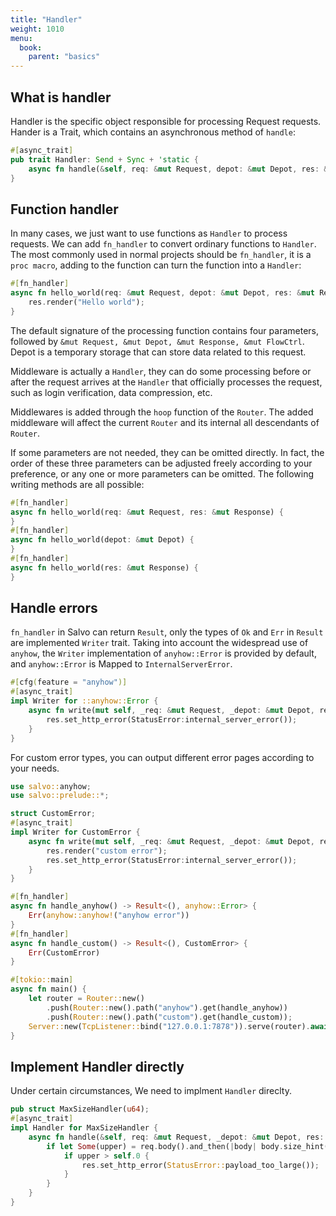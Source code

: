 ```yaml
---
title: "Handler"
weight: 1010
menu:
  book:
    parent: "basics"
---
```


## What is handler

Handler is the specific object responsible for processing Request requests. Hander is a Trait, which contains an asynchronous method of ```handle```: 

```rust
#[async_trait]
pub trait Handler: Send + Sync + 'static {
    async fn handle(&self, req: &mut Request, depot: &mut Depot, res: &mut Response);
}
```

## Function handler

In many cases, we just want to use functions as ```Handler``` to process requests. We can add ```fn_handler``` to convert ordinary functions to ```Handler```. The most commonly used in normal projects should be ```fn_handler```, it is a ```proc macro```, adding to the function can turn the function into a ```Handler```: 

```rust
#[fn_handler]
async fn hello_world(req: &mut Request, depot: &mut Depot, res: &mut Response) {
    res.render("Hello world");
}
```

The default signature of the processing function contains four parameters, followed by ```&mut Request, &mut Depot, &mut Response, &mut FlowCtrl```. Depot is a temporary storage that can store data related to this request.

Middleware is actually a ```Handler```, they can do some processing before or after the request arrives at the ```Handler``` that officially processes the request, such as login verification, data compression, etc.

Middlewares is added through the ```hoop``` function of the ```Router```. The added middleware will affect the current ```Router``` and its internal all descendants of ```Router```.

If some parameters are not needed, they can be omitted directly. In fact, the order of these three parameters can be adjusted freely according to your preference, or any one or more parameters can be omitted. The following writing methods are all possible:

```rust
#[fn_handler]
async fn hello_world(req: &mut Request, res: &mut Response) {
}
#[fn_handler]
async fn hello_world(depot: &mut Depot) {
}
#[fn_handler]
async fn hello_world(res: &mut Response) {
}
```

## Handle errors

```fn_handler``` in Salvo can return ```Result```, only the types of ```Ok``` and ```Err``` in ```Result``` are implemented ```Writer``` trait. 
Taking into account the widespread use of ```anyhow```, the ```Writer``` implementation of ```anyhow::Error``` is provided by default, and ```anyhow::Error``` is Mapped to ```InternalServerError```. 

```rust
#[cfg(feature = "anyhow")]
#[async_trait]
impl Writer for ::anyhow::Error {
    async fn write(mut self, _req: &mut Request, _depot: &mut Depot, res: &mut Response) {
        res.set_http_error(StatusError:internal_server_error());
    }
}
```

For custom error types, you can output different error pages according to your needs. 

```rust
use salvo::anyhow;
use salvo::prelude::*;

struct CustomError;
#[async_trait]
impl Writer for CustomError {
    async fn write(mut self, _req: &mut Request, _depot: &mut Depot, res: &mut Response) {
        res.render("custom error");
        res.set_http_error(StatusError:internal_server_error());
    }
}

#[fn_handler]
async fn handle_anyhow() -> Result<(), anyhow::Error> {
    Err(anyhow::anyhow!("anyhow error"))
}
#[fn_handler]
async fn handle_custom() -> Result<(), CustomError> {
    Err(CustomError)
}

#[tokio::main]
async fn main() {
    let router = Router::new()
        .push(Router::new().path("anyhow").get(handle_anyhow))
        .push(Router::new().path("custom").get(handle_custom));
    Server::new(TcpListener::bind("127.0.0.1:7878")).serve(router).await.unwrap();
}
```

## Implement Handler directly

Under certain circumstances, We need to implment ```Handler``` direclty.

```rust
pub struct MaxSizeHandler(u64);
#[async_trait]
impl Handler for MaxSizeHandler {
    async fn handle(&self, req: &mut Request, _depot: &mut Depot, res: &mut Response) {
        if let Some(upper) = req.body().and_then(|body| body.size_hint().upper()) {
            if upper > self.0 {
                res.set_http_error(StatusError::payload_too_large());
            }
        }
    }
}
```